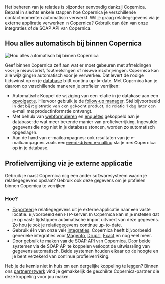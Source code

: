 Het beheren van je relaties is bijzonder eenvoudig dankzij Copernica.
Bepaal in slechts enkele stappen hoe Copernica je verschillende
contactmomenten automatisch verwerkt. Wil je graag relatiegegevens via
je externe applicatie verwerken in Copernica? Gebruik dan één van onze
integraties of de SOAP API van Copernica.

Hou alles automatisch bij binnen Copernica
------------------------------------------

![Hou alles automatisch bij binnen
Copernica](../images/nl-opvolgactie.png "Hou alles automatisch bij binnen Copernica")

Geef binnen Copernica zelf aan wat er moet gebeuren met afmeldingen voor
je nieuwsbrief, foutmeldingen of nieuwe inschrijvingen. Copernica kan
alle wijzigingen automatisch voor je verwerken. Dat levert de nodige
tijdswinst op en je [database](./creating-your-own-databases.md "Maak je eigen databases")
blijft continu up-to-date. Met Copernica kan je daarom op verschillende
manieren je profielen verrijken:

-   Automatisch: Koppel de wijziging van een relatie in je database aan
    een [opvolgactie](./automate-your-campaigns.md "Automatiseer je campagnes met opvolgacties").
    Hiervoor gebruik je de [follow-up manager](./automate-your-campaigns.md "Followupmanager").
    Stel bijvoorbeeld in dat bij registratie van een gekocht product, de
    relatie 1 dag later een e-mail met productinformatie ontvangt.
-   Met behulp van [webformulieren](./various-types-of-web-forms.md "Webformulieren maken") en
    [enquêtes](./create-your-own-survey.md "Enquêtes")
    gekoppeld aan je database: de wat meer bekende manier van
    profielverrijking. Ingevulde gegevens die nog niet in je database
    stonden, worden zo automatisch opgeslagen.
-   Aan de hand van e-mailcampagnes: ook resultaten van je
    e-mailcampagnes zoals een [event-driven
    e-mailing](./automate-your-campaigns.md "Automatiseer je e-mailcampagnes")
    sla je met Copernica op in je database.

Profielverrijking via je externe applicatie
-------------------------------------------

Gebruik je naast Copernica nog een ander softwaresysteem waarin je
relatiegegevens opslaat? Gebruik ook deze gegevens om je profielen
binnen Copernica te verrijken.

### Hoe?

-   [Exporteer](./import-and-export-data.md "Importeer en exporteer gegevens")
    je relatiegegevens uit je externe applicatie naar een vaste locatie.
    Bijvoorbeeld een FTP-server. In Copernica kan in je instellen dat je
    op vaste tijdstippen automatische import uitvoert van deze gegevens.
    Zo hou je ook je relatiegegevens continue up-to-date.
-   Gebruik één van onze vele
    [integraties](./integrations.md "Integraties").
    Copernica heeft bijvoorbeeld generieke integraties voor
    [Magento](./magento.md "Magento integratie"),
    [Drupal](./drupal.md "Drupal integratie"),
    [Exact](./exact.md "Exact integratie")
    en nog veel meer.
-   Door gebruik te maken van de [SOAP
    API](./soap-api-documentation.md "SOAP API documentatie")
    van Copernica. Door beide systemen via de SOAP API te koppelen
    verloopt de uitwisseling van gegevens automatisch. Beide systemen
    houden elkaar op de hoogte en je bent verzekerd van continue
    profielverrijking.

Heb je de kennis niet in huis om een dergelijke koppeling te leggen?
Binnen ons [partnernetwerk](./vind-een-partner.md "Overzicht van partners")
vind je gemakkelijk de geschikte Copernica-partner die deze koppeling
voor jou maken.
